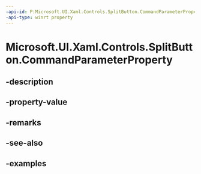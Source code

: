 ```yaml
---
-api-id: P:Microsoft.UI.Xaml.Controls.SplitButton.CommandParameterProperty
-api-type: winrt property
---
```


<!-- Property syntax.
public DependencyProperty CommandParameterProperty { get; }
-->

# Microsoft.UI.Xaml.Controls.SplitButton.CommandParameterProperty

## -description

## -property-value

## -remarks

## -see-also

## -examples

